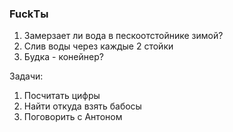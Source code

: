 ### FuckТы

1. Замерзает ли вода в пескоотстойнике зимой?
2. Слив воды через каждые 2 стойки
3. Будка - конейнер?

Задачи:
1. Посчитать цифры
2. Найти откуда взять бабосы
3. Поговорить с Антоном
